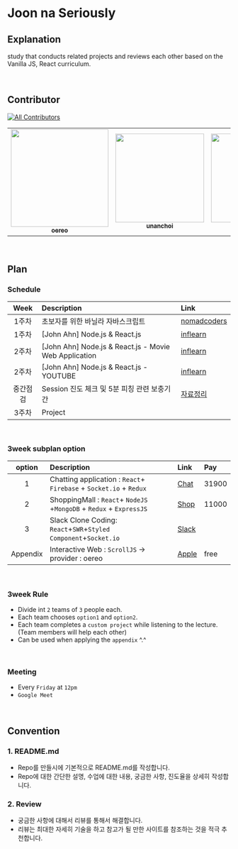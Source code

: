 # Joon na Seriously
## Explanation
study that conducts related projects and reviews each other based on the Vanilla JS, React curriculum.

<br>

## Contributor

[![All Contributors](https://img.shields.io/badge/all_contributors-6-green.svg?style=flat-square)](#contributors-)
<table>
  <tr>
    <td align="center"><a href="https://github.com/oereo"><img src="https://avatars.githubusercontent.com/oereo?v=4?s=200" width="220px;" alt=""/><br /><sub><b>oereo</b></sub></a></td>
    <td align="center"><a href="https://github.com/unanchoi"><img src="https://avatars.githubusercontent.com/unanchoi?v=4?s=200" width="200px;" alt=""/><br /><sub><b>unanchoi</b></sub></a></td>
    <td align="center"><a href="https://github.com/seungjohan"><img src="https://avatars.githubusercontent.com/seungjohan?v=4?s=200" width="200px;" alt=""/><br /><sub><b>seungjohan</b></sub></a></td>
    <td align="center"><a href="https://github.com/chaeyeon09"><img src="https://avatars.githubusercontent.com/chaeyeon09?v=4?s=200" width="200px;" alt=""/><br /><sub><b>chaeyeon09</b></sub></a></td>
    <td align="center"><a href="https://github.com/ohjeeyoung"><img src="https://avatars.githubusercontent.com/ohjeeyoung?v=4?s=200" width="200px;" alt=""/><br /><sub><b>ohjeeyoung</b></sub></a></td>
    <td align="center"><a href="https://github.com/seongmin221"><img src="https://avatars.githubusercontent.com/seongmin221?v=4?s=200" width="200px;" alt=""/><br /><sub><b>seongmin221</b></sub></a></td>    
  </tr>
</table>

<br>

## Plan


### Schedule
|Week|Description|Link|
|:---:|:--------------------------|:---|
|1주차|초보자를 위한 바닐라 자바스크립트|[nomadcoders](https://nomadcoders.co/javascript-for-beginners)|
|1주차|[John Ahn] Node.js & React.js|[inflearn](https://www.inflearn.com/course/%EB%94%B0%EB%9D%BC%ED%95%98%EB%A9%B0-%EB%B0%B0%EC%9A%B0%EB%8A%94-%EB%85%B8%EB%93%9C-%EB%A6%AC%EC%95%A1%ED%8A%B8-%EA%B8%B0%EB%B3%B8)|
|2주차|[John Ahn] Node.js & React.js - Movie Web Application |[inflearn](https://www.inflearn.com/course/%EB%94%B0%EB%9D%BC%ED%95%98%EB%A9%B0-%EB%B0%B0%EC%9A%B0%EB%8A%94-%EB%85%B8%EB%93%9C-%EB%A6%AC%EC%95%A1%ED%8A%B8-%EC%98%81%ED%99%94%EC%82%AC%EC%9D%B4%ED%8A%B8-%EB%A7%8C%EB%93%A4%EA%B8%B0/dashboard)|
|2주차|[John Ahn] Node.js & React.js - YOUTUBE |[inflearn](https://www.inflearn.com/course/%EB%94%B0%EB%9D%BC%ED%95%98%EB%A9%B0-%EB%B0%B0%EC%9A%B0%EB%8A%94-%EB%85%B8%EB%93%9C-%EB%A6%AC%EC%95%A1%ED%8A%B8-%EC%9C%A0%ED%8A%9C%EB%B8%8C-%EB%A7%8C%EB%93%A4%EA%B8%B0/dashboard)|
|중간점검|Session 진도 체크 및 5분 피칭 관련 보충기간|[자료정리](https://github.com/Joon-na-Seriously/react-node-summary)|
|3주차|Project||

<br>

### 3week subplan option
|option|Description|Link|Pay|
|:---:|:--------------------------|:---|:---|
|1|Chatting application : `React`+ `Firebase` + `Socket.io` + `Redux`|[Chat](https://www.inflearn.com/course/%EB%A6%AC%EC%95%A1%ED%8A%B8-%ED%8C%8C%EC%9D%B4%EC%96%B4%EB%B2%A0%EC%9D%B4%EC%8A%A4-%EC%B1%84%ED%8C%85-%EC%95%B1)|31900|
|2|ShoppingMall : `React`+ `NodeJS` +`MongoDB` + `Redux` + `ExpressJS`|[Shop](https://www.inflearn.com/course/%EB%94%B0%EB%9D%BC%ED%95%98%EB%A9%B0-%EB%B0%B0%EC%9A%B0%EB%8A%94-%EB%85%B8%EB%93%9C-%EB%A6%AC%EC%95%A1%ED%8A%B8-%EC%87%BC%ED%95%91%EB%AA%B0)|11000|
|3|Slack Clone Coding: `React`+`SWR`+`Styled Component`+`Socket.io`|[Slack](https://www.inflearn.com/course/%ED%81%B4%EB%A1%A0%EC%BD%94%EB%94%A9-%EC%8B%A4%EC%8B%9C%EA%B0%84%EC%B1%84%ED%8C%85#curriculum)|
|Appendix|Interactive Web : `ScrollJS` -> provider : oereo|[Apple](https://www.apple.com/kr/airpods-pro/)|free|


<br>

### 3week Rule
- Divide int `2` teams of `3` people each.
- Each team chooses `option1` and `option2`.
- Each team completes a `custom project` while listening to the lecture. (Team members will help each other)
- Can be used when applying the `appendix` ^.^

<br>

### Meeting
- Every `Friday` at `12pm`
- `Google Meet`
<br>

## Convention
### 1. README.md
- Repo를 만들시에 기본적으로 README.md를 작성합니다.
- Repo에 대한 간단한 설명, 수업에 대한 내용, 궁금한 사항, 진도율을 상세히 작성합니다.

### 2. Review
- 궁금한 사항에 대해서 리뷰를 통해서 해결합니다.
- 리뷰는 최대한 자세히 기술을 하고 참고가 될 만한 사이트를 참조하는 것을 적극 추천합니다. 
